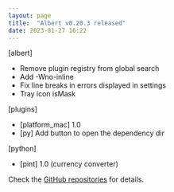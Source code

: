 ```yaml
---
layout: page
title:  "Albert v0.20.3 released"
date: 2023-01-27 16:22
---
```


[albert]
* Remove plugin registry from global search
* Add -Wno-inline
* Fix line breaks in errors displayed in settings
* Tray icon isMask

[plugins]
* [platform_mac] 1.0
* [py] Add button to open the dependency dir

[python]
* [pint] 1.0 (currency converter)

Check the [GitHub repositories](https://github.com/albertlauncher/albert/commits/v0.20.3) for details.
